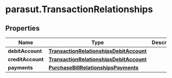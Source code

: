 # parasut.TransactionRelationships

## Properties
Name | Type | Description | Notes
------------ | ------------- | ------------- | -------------
**debitAccount** | [**TransactionRelationshipsDebitAccount**](TransactionRelationshipsDebitAccount.md) |  | [optional] 
**creditAccount** | [**TransactionRelationshipsDebitAccount**](TransactionRelationshipsDebitAccount.md) |  | [optional] 
**payments** | [**PurchaseBillRelationshipsPayments**](PurchaseBillRelationshipsPayments.md) |  | [optional] 


